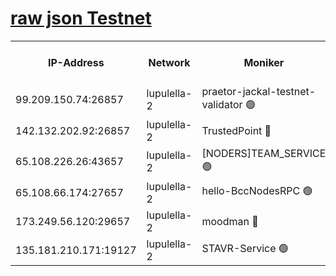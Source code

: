 [raw json Testnet](https://rpc-check.jaclalt.stavr.tech/jaclalt/rpc-jaclalt-result.json)
=

<table><tr><th>IP-Address</th><th>Network</th><th>Moniker</th><th>Latest Block Height</th><th>Earliest Block Height</th><th>Catching Up</th><th>Tx Index</th><th>Voting Power</th><th>Scan Time</th></tr><tr><td>99.209.150.74:26857</td><td>lupulella-2</td><td>praetor-jackal-testnet-validator 🟢</td><td>6566797</td><td>6247155</td><td>False</td><td>on</td><td>0</td><td>2024-02-08T03:40:56.883904624UTC</td></tr><tr><td>142.132.202.92:26857</td><td>lupulella-2</td><td>TrustedPoint 🔴</td><td>6566798</td><td>6282001</td><td>False</td><td>off</td><td>5</td><td>2024-02-08T03:41:06.204024155UTC</td></tr><tr><td>65.108.226.26:43657</td><td>lupulella-2</td><td>[NODERS]TEAM_SERVICE 🟢</td><td>6566798</td><td>6282001</td><td>False</td><td>on</td><td>0</td><td>2024-02-08T03:41:06.650364534UTC</td></tr><tr><td>65.108.66.174:27657</td><td>lupulella-2</td><td>hello-BccNodesRPC 🟢</td><td>6566798</td><td>6394001</td><td>False</td><td>on</td><td>0</td><td>2024-02-08T03:41:03.469587718UTC</td></tr><tr><td>173.249.56.120:29657</td><td>lupulella-2</td><td>moodman 🔴</td><td>6566798</td><td>6466798</td><td>False</td><td>off</td><td>940134</td><td>2024-02-08T03:41:05.928646172UTC</td></tr><tr><td>135.181.210.171:19127</td><td>lupulella-2</td><td>STAVR-Service 🟢</td><td>6566797</td><td>6564001</td><td>False</td><td>on</td><td>0</td><td>2024-02-08T03:40:55.622891383UTC</td></tr></table>
